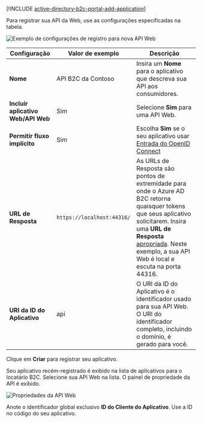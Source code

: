 [!INCLUDE [active-directory-b2c-portal-add-application](active-directory-b2c-portal-add-application.md)]

Para registrar sua API da Web, use as configurações especificadas na tabela.

![Exemplo de configurações de registro para nova API Web](./media/active-directory-b2c-register-web-api/b2c-new-web-api-settings.png)

| Configuração      | Valor de exemplo  | Descrição                                        |
| ------------ | ------- | -------------------------------------------------- |
| **Nome** | API B2C da Contoso | Insira um **Nome** para o aplicativo que descreva sua API aos consumidores. | 
| **Incluir aplicativo Web/API Web** | Sim | Selecione **Sim** para uma API Web. |
| **Permitir fluxo implícito** | Sim | Escolha **Sim** se o seu aplicativo usar [Entrada do OpenID Connect](../articles/active-directory-b2c/active-directory-b2c-reference-oidc.md) |
| **URL de Resposta** | `https://localhost:44316/` | As URLs de Resposta são pontos de extremidade para onde o Azure AD B2C retorna quaisquer tokens que seus aplicativo solicitarem. Insira uma **URL de Resposta** [apropriada](../articles/active-directory-b2c/active-directory-b2c-app-registration.md#choosing-a-web-app-or-api-reply-url). Neste exemplo, a sua API Web é local e escuta na porta 44316. |
| **URI da ID do Aplicativo** | api | O URI da ID do Aplicativo é o identificador usado para sua API Web. O URI do identificador completo, incluindo o domínio, é gerado para você. |

Clique em **Criar** para registrar seu aplicativo.

Seu aplicativo recém-registrado é exibido na lista de aplicativos para o locatário B2C. Selecione sua API Web na lista. O painel de propriedade da API é exibido.

![Propriedades da API Web](./media/active-directory-b2c-register-web-api/b2c-web-api-properties.png)

Anote o identificador global exclusivo **ID do Cliente do Aplicativo**. Use a ID no código do seu aplicativo.